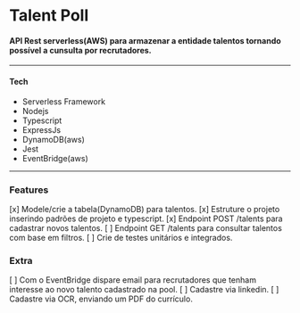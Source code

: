 # Talent Poll
#### API Rest serverless(AWS) para armazenar a entidade talentos tornando possível a cunsulta por recrutadores.
---
#### Tech

- Serverless Framework
- Nodejs
- Typescript
- ExpressJs
- DynamoDB(aws)
- Jest
- EventBridge(aws) 
---
### Features

[x] Modele/crie a tabela(DynamoDB) para talentos.
[x] Estruture o projeto inserindo padrões de projeto e typescript.
[x] Endpoint POST /talents para cadastrar novos talentos.
[ ] Endpoint GET /talents para consultar talentos com base em filtros.
[ ] Crie de testes unitários e integrados.

### Extra

[ ] Com o EventBridge dispare email para recrutadores que tenham interesse ao novo talento cadastrado na pool.
[ ] Cadastre via linkedin.
[ ] Cadastre via OCR, enviando um PDF do currículo.

